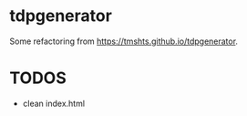 # tdpgenerator

Some refactoring from https://tmshts.github.io/tdpgenerator.


# TODOS

* clean index.html

